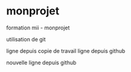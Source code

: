 # monprojet
formation mii - monprojet

utilisation de git

ligne depuis copie de travail
ligne depuis github

nouvelle ligne depuis github
